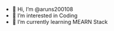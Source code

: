 - 👋 Hi, I’m @aruns200108
- 👀 I’m interested in Coding
- 🌱 I’m currently learning MEARN Stack


<!---
aruns200108/aruns200108 is a ✨ special ✨ repository because its `README.md` (this file) appears on your GitHub profile.
You can click the Preview link to take a look at your changes.
--->
